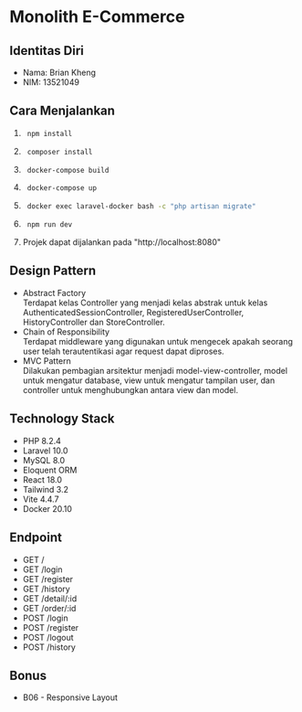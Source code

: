 # Monolith E-Commerce

## Identitas Diri
- Nama: Brian Kheng
- NIM: 13521049

## Cara Menjalankan
1. ```sh
    npm install
   ```
2. ```sh
    composer install
   ```
3. ```sh
    docker-compose build
   ```
4. ```sh
    docker-compose up
   ```
5. ```sh
    docker exec laravel-docker bash -c "php artisan migrate"
   ```
6. ```sh
    npm run dev
   ```
7. Projek dapat dijalankan pada "http://localhost:8080"

## Design Pattern
- Abstract Factory <br>
  Terdapat kelas Controller yang menjadi kelas abstrak untuk kelas AuthenticatedSessionController, RegisteredUserController, HistoryController dan StoreController.
- Chain of Responsibility <br>
  Terdapat middleware yang digunakan untuk mengecek apakah seorang user telah terautentikasi agar request dapat diproses.
- MVC Pattern <br>
  Dilakukan pembagian arsitektur menjadi model-view-controller, model untuk mengatur database, view untuk mengatur tampilan user, dan controller untuk menghubungkan antara view dan model.

## Technology Stack
- PHP 8.2.4
- Laravel 10.0
- MySQL 8.0
- Eloquent ORM
- React 18.0
- Tailwind 3.2
- Vite 4.4.7
- Docker 20.10

## Endpoint
- GET /
- GET /login
- GET /register
- GET /history
- GET /detail/:id
- GET /order/:id
- POST /login
- POST /register
- POST /logout
- POST /history

## Bonus
- B06 - Responsive Layout
